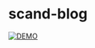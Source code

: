 # scand-blog

[![DEMO](https://img.shields.io/badge/-DEMO-maroon?style=for-the-badge)](https://bespacefor.github.io/scand-blog/)
